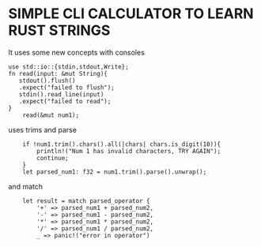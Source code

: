 SIMPLE CLI CALCULATOR TO LEARN RUST STRINGS
===
It uses some new concepts with consoles
```
use std::io::{stdin,stdout,Write};
fn read(input: &mut String){
   stdout().flush()
   .expect("failed to flush");
   stdin().read_line(input)
   .expect("failed to read");
}
    read(&mut num1);
```
uses trims and parse 
```
    if !num1.trim().chars().all(|chars| chars.is_digit(10)){
        println!("Num 1 has invalid characters, TRY AGAIN");
        continue;
    }        
    let parsed_num1: f32 = num1.trim().parse().unwrap();
```
and match
```
    let result = match parsed_operator {
        '+' => parsed_num1 + parsed_num2,
        '-' => parsed_num1 - parsed_num2,
        '*' => parsed_num1 * parsed_num2,
        '/' => parsed_num1 / parsed_num2,
        _ => panic!("error in operator")

```